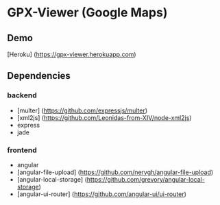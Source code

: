 # GPX-Viewer (Google Maps)
## Demo
[Heroku] (https://gpx-viewer.herokuapp.com)
## Dependencies
### backend
* [multer] (https://github.com/expressjs/multer)
* [xml2js] (https://github.com/Leonidas-from-XIV/node-xml2js)
* express
* jade

### frontend
* angular
* [angular-file-upload] (https://github.com/nervgh/angular-file-upload)
* [angular-local-storage] (https://github.com/grevory/angular-local-storage)
* [angular-ui-router] (https://github.com/angular-ui/ui-router)
